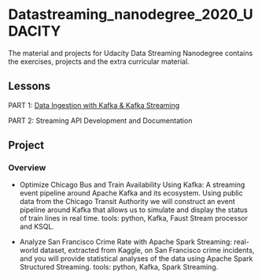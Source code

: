 # Datastreaming_nanodegree_2020_UDACITY

The material and projects for Udacity Data Streaming Nanodegree contains the exercises, projects and the extra curricular material.

## Lessons
PART 1: [Data Ingestion with Kafka & Kafka Streaming](https://github.com/Naliaka/datastreaming_nanodegree_2020_UDACITY/tree/main/2.%20Data%20Ingestion%20with%20Kafka%20%26%20Kafka%20Streaming]")



PART 2: Streaming API Development and Documentation

## Project

### Overview

- Optimize Chicago Bus and Train Availability Using Kafka: A streaming event pipeline around Apache Kafka and its ecosystem. Using public data from the Chicago Transit Authority we will construct an event pipeline around Kafka that allows us to simulate and display the status of train lines in real time. tools: python, Kafka, Faust Stream processor and KSQL.


- Analyze San Francisco Crime Rate with Apache Spark Streaming: real-world dataset, extracted from Kaggle, on San Francisco crime incidents, and you will provide statistical analyses of the data using Apache Spark Structured Streaming. tools: python, Kafka, Spark Streaming.
